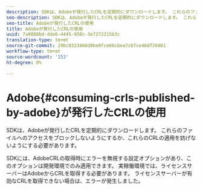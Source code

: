 ```yaml
---
description: SDKは、Adobeが発行したCRLを定期的にダウンロードします。 これらのファイルへのアクセスをブロックしないようにするか、これらのCRLの適用を妨げないようにする必要があります。
seo-description: SDKは、Adobeが発行したCRLを定期的にダウンロードします。 これらのファイルへのアクセスをブロックしないようにするか、これらのCRLの適用を妨げないようにする必要があります。
seo-title: Adobeが発行したCRLの使用
title: Adobeが発行したCRLの使用
uuid: 7a9088bd-dde6-4445-958c-3e7272215b3c
translation-type: tm+mt
source-git-commit: 29bc8323460d9be0fce66cbea7c6fce46df20d61
workflow-type: tm+mt
source-wordcount: '153'
ht-degree: 0%

---
```



# Adobe{#consuming-crls-published-by-adobe}が発行したCRLの使用

SDKは、Adobeが発行したCRLを定期的にダウンロードします。 これらのファイルへのアクセスをブロックしないようにするか、これらのCRLの適用を妨げないようにする必要があります。

SDKには、AdobeCRLの取得時にエラーを無視する設定オプションがあり、このオプションは開発環境でのみ適用できます。 実稼働環境では、ライセンスサーバーはAdobeからCRLを取得する必要があります。 ライセンスサーバーが有効なCRLを取得できない場合は、エラーが発生しました。
